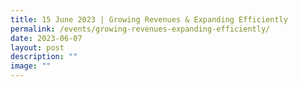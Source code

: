 ```yaml
---
title: 15 June 2023 | Growing Revenues & Expanding Efficiently
permalink: /events/growing-revenues-expanding-efficiently/
date: 2023-06-07
layout: post
description: ""
image: ""
---
```

